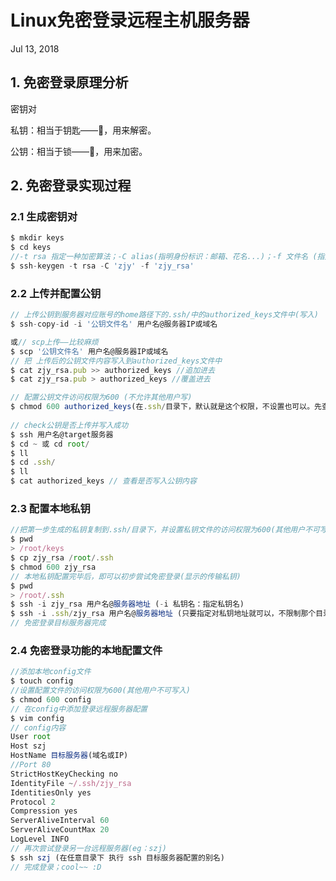 # Linux免密登录远程主机服务器
Jul 13, 2018 
## 1. 免密登录原理分析

密钥对

私钥：相当于钥匙——🔑，用来解密。

公钥：相当于锁——🔐，用来加密。

## 2. 免密登录实现过程

### 2.1 生成密钥对

```Javascript
$ mkdir keys
$ cd keys
//-t rsa 指定一种加密算法；-C alias(指明身份标识：邮箱、花名...)；-f 文件名 (指定输出加密文件的文明名)
$ ssh-keygen -t rsa -C 'zjy' -f 'zjy_rsa' 
```

### 2.2 上传并配置公钥

```Javascript
// 上传公钥到服务器对应账号的home路径下的.ssh/中的authorized_keys文件中(写入)
$ ssh-copy-id -i '公钥文件名' 用户名@服务器IP或域名

或// scp上传——比较麻烦
$ scp '公钥文件名' 用户名@服务器IP或域名
// 把 上传后的公钥文件内容写入到authorized_keys文件中
$ cat zjy_rsa.pub >> authorized_keys //追加进去
$ cat zjy_rsa.pub > authorized_keys //覆盖进去

// 配置公钥文件访问权限为600 (不允许其他用户写)
$ chmod 600 authorized_keys(在.ssh/目录下，默认就是这个权限，不设置也可以。先查看一下)
	
// check公钥是否上传并写入成功
$ ssh 用户名@target服务器
$ cd ~ 或 cd root/
$ ll
$ cd .ssh/
$ ll
$ cat authorized_keys // 查看是否写入公钥内容
```

### 2.3 配置本地私钥

```javascript
//把第一步生成的私钥复制到.ssh/目录下，并设置私钥文件的访问权限为600(其他用户不可写入)
$ pwd
> /root/keys
$ cp zjy_rsa /root/.ssh
$ chmod 600 zjy_rsa
// 本地私钥配置完毕后，即可以初步尝试免密登录(显示的传输私钥)
$ pwd
> /root/.ssh
$ ssh -i zjy_rsa 用户名@服务器地址 (-i 私钥名：指定私钥名)
$ ssh -i .ssh/zjy_rsa 用户名@服务器地址 (只要指定对私钥地址就可以，不限制那个目录去登录)
// 免密登录目标服务器完成
```

### 2.4 免密登录功能的本地配置文件

```Javascript
//添加本地config文件
$ touch config
//设置配置文件的访问权限为600(其他用户不可写入)
$ chmod 600 config
// 在config中添加登录远程服务器配置
$ vim config
// config内容
User root
Host szj
HostName 目标服务器(域名或IP)
//Port 80
StrictHostKeyChecking no
IdentityFile ~/.ssh/zjy_rsa
IdentitiesOnly yes
Protocol 2
Compression yes
ServerAliveInterval 60
ServerAliveCountMax 20
LogLevel INFO
// 再次尝试登录另一台远程服务器(eg：szj)
$ ssh szj (在任意目录下 执行 ssh 目标服务器配置的别名)
// 完成登录；cool~~ :D
```

